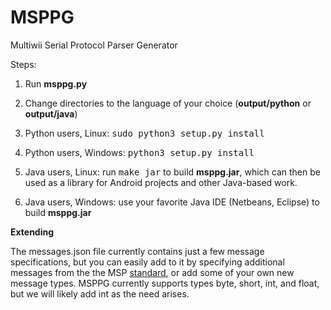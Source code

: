 # MSPPG
Multiwii Serial Protocol Parser Generator

Steps:

1. Run <b>msppg.py</b>

2. Change directories to the language of your choice (<b>output/python</b> or <b>output/java</b>)

3. Python users, Linux: <tt>sudo python3 setup.py install</tt>

4. Python users, Windows: <tt>python3 setup.py install</tt>

5. Java users, Linux: run <tt>make jar</tt> to build <b>msppg.jar</b>, which
   can then be used as a library for Android projects and other Java-based
   work.

6. Java users, Windows: use your favorite Java IDE (Netbeans, Eclipse) to build <b>msppg.jar</b>

<b>Extending</b>

The messages.json file currently contains just a few message specifications,
but you can easily add to it by specifying additional messages from the the MSP
[standard](http://www.multiwii.com/wiki/index.php?title=Multiwii_Serial_Protocol),
or add some of your own new message types.  MSPPG currently supports types
byte, short, int, and float, but we will likely add int as the need arises.
